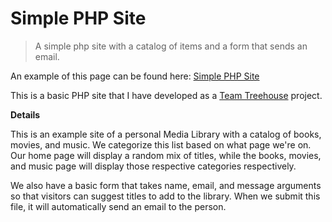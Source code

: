 # Simple PHP Site

> A simple php site with a catalog of items and a form that sends an email.

An example of this page can be found here:
[Simple PHP Site](http://simplephpsite.devingray.me/)

This is a basic PHP site that I have developed as a [Team Treehouse](http://teamtreehouse.com) project.

**Details**

This is an example site of a personal Media Library with a catalog of books, movies, and music. We categorize this list based on what page we're on. Our home page will display a random mix of titles, while the books, movies, and music page will display those respective categories respectively.

We also have a basic form that takes name, email, and message arguments so that visitors can suggest titles to add to the library. When we submit this file, it will automatically send an email to the person.
